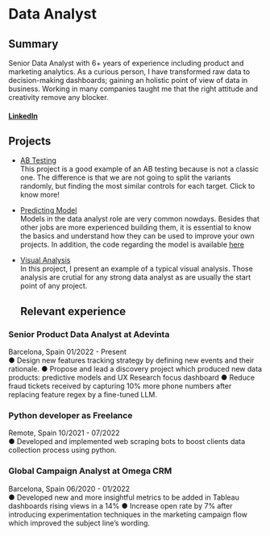 # Data Analyst

## Summary
Senior Data Analyst with 6+ years of experience including product and marketing analytics. As a curious
person, I have transformed raw data to decision-making dashboards; gaining an holistic point of view of data
in business. Working in many companies taught me that the right attitude and creativity remove any blocker.

#### [LinkedIn]("https://www.linkedin.com/in/ramón-mariño-solís-490585131/")  

## Projects

- [AB Testing](https://github.com/RMarinoS/portfolio/blob/main/ab_test_round_roasted_matched_pairs.py)  
  This project is a good example of an AB testing because is not a classic one.
  The difference is that we are not going to split the variants randomly, but finding the most similar controls for each target. Click to know more!
- [Predicting Model](https://github.com/RMarinoS/portfolio/blob/main/Creditworthiness%20Project%20-%20Ram%C3%B3n%20Mari%C3%B1o%20Sol%C3%ADs.pdf)  
  Models in the data analyst role are very common nowdays. Besides that other jobs are more experienced building them, it is essential to know the basics and understand how they can be 
  used to improve your own projects. In addition, the code regarding the model is available [here](https://github.com/RMarinoS/portfolio/blob/main/loans_prediction_model.py)  
- [Visual Analysis](https://github.com/RMarinoS/portfolio/blob/main/go_bike_%20visual_analysis-presentation.ipynb)  
  In this project, I present an example of a typical visual analysis. Those analysis are crutial for any strong data analyst as are usually the start point of any project.  

  ## Relevant experience
### **Senior Product Data Analyst** at Adevinta  
  Barcelona, Spain 01/2022 - Present  
● Design new features tracking strategy by defining new events and their rationale.
● Propose and lead a discovery project which produced new data products: predictive models and UX Research focus dashboard
● Reduce fraud tickets received by capturing 10% more phone numbers after replacing feature regex by a fine-tuned LLM.
### **Python developer** as Freelance
  Remote, Spain 10/2021 - 07/2022  
● Developed and implemented web scraping bots to boost clients data collection process using python.
### **Global Campaign Analyst** at Omega CRM
  Barcelona, Spain 06/2020 - 01/2022  
● Developed new and more insightful metrics to be added in Tableau dashboards rising views in a 14%
● Increase open rate by 7% after introducing experimentation techniques in the marketing campaign flow which improved the subject line’s wording.

